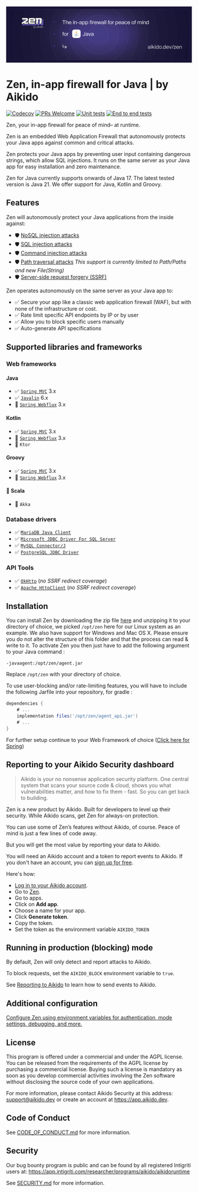 ![Zen by Aikido for Java](./docs/banner.svg)


# Zen, in-app firewall for Java | by Aikido
[![Codecov](https://img.shields.io/codecov/c/github/AikidoSec/firewall-java?style=flat-square&token=AJK9LU35GY)](https://app.codecov.io/gh/aikidosec/firewall-java)
[![PRs Welcome](https://img.shields.io/badge/PRs-welcome-brightgreen.svg?style=flat-square)](http://makeapullrequest.com)
[![Unit tests](https://github.com/AikidoSec/firewall-java/actions/workflows/gradle-tests.yml/badge.svg)](https://github.com/AikidoSec/firewall-java/actions/workflows/gradle-tests.yml)
[![End to end tests](https://github.com/AikidoSec/firewall-java/actions/workflows/end2end.yml/badge.svg)](https://github.com/AikidoSec/firewall-java/actions/workflows/end2end.yml)

Zen, your in-app firewall for peace of mind– at runtime.

Zen is an embedded Web Application Firewall that autonomously protects your Java apps against common and critical attacks.

Zen protects your Java apps by preventing user input containing dangerous strings, which allow SQL injections. It runs on the same server as your Java app for easy installation and zero maintenance.

Zen for Java currently supports onwards of Java 17. The latest tested version is Java 21. We offer support for Java, Kotlin and Groovy.

## Features

Zen will autonomously protect your Java applications from the inside against:

* 🛡️ [NoSQL injection attacks](https://www.aikido.dev/blog/web-application-security-vulnerabilities)
* 🛡️ [SQL injection attacks](https://www.aikido.dev/blog/the-state-of-sql-injections)
* 🛡️ [Command injection attacks](https://www.aikido.dev/blog/command-injection-in-2024-unpacked)
* 🛡️ [Path traversal attacks](https://owasp.org/www-community/attacks/Path_Traversal) *This support is currently limited to Path/Paths and new File(String)*
* 🛡️ [Server-side request forgery (SSRF)](./docs/ssrf.md)

Zen operates autonomously on the same server as your Java app to:

* ✅ Secure your app like a classic web application firewall (WAF), but with none of the infrastructure or cost.
* ✅ Rate limit specific API endpoints by IP or by user
* ✅ Allow you to block specific users manually
* ✅ Auto-generate API specifications
## Supported libraries and frameworks
### Web frameworks
#### Java
* ✅ [`Spring MVC`](docs/spring.md) 3.x
* ✅ [`Javalin`](docs/javalin.md) 6.x
* 🚧 [`Spring Webflux`](docs/spring_webflux.md) 3.x

#### Kotlin
* ✅ [`Spring MVC`](docs/spring.md) 3.x
* 🚧 [`Spring Webflux`](docs/spring_webflux.md) 3.x
* 🚧 `Ktor`

#### Groovy
* ✅ [`Spring MVC`](docs/spring.md) 3.x
* 🚧 [`Spring Webflux`](docs/spring_webflux.md) 3.x

#### 🚧 Scala
* 🚧 `Akka`

### Database drivers
* ✅ [`MariaDB Java Client`](https://mvnrepository.com/artifact/org.mariadb.jdbc/mariadb-java-client)
* ✅ [`Microsoft JDBC Driver For SQL Server`](https://mvnrepository.com/artifact/com.microsoft.sqlserver/mssql-jdbc)
* ✅ [`MySQL Connector/J`](https://mvnrepository.com/artifact/com.mysql/mysql-connector-j)
* ✅ [`PostgreSQL JDBC Driver`](https://mvnrepository.com/artifact/org.postgresql/postgresql)

### API Tools
* ✅ [`OkHttp`](https://mvnrepository.com/artifact/com.squareup.okhttp3/okhttp) (*no SSRF redirect coverage*)
* ✅ [`Apache HttpClient`](https://mvnrepository.com/artifact/org.apache.httpcomponents/httpclient) (*no SSRF redirect coverage*)

## Installation
You can install Zen by downloading the zip file [here](https://github.com/AikidoSec/firewall-java/releases/latest) and unzipping it to your directory of choice,
we picked `/opt/zen` here for our Linux system as an example. We also have support for Windows and Mac OS X.
Please ensure you do not alter the structure of this folder and that the process can read & write to it.
To activate Zen you then just have to add the following argument to your Java command :
```
-javaagent:/opt/zen/agent.jar
```
Replace `/opt/zen` with your directory of choice.

To use user-blocking and/or rate-limiting features, you will have to include the following Jarfile into your repository, for gradle :
```gradle
dependencies {
    # ...
    implementation files('/opt/zen/agent_api.jar')
    # ...
}
```
For further setup continue to your Web Framework of choice ([Click here for Spring](./docs/spring.md))

## Reporting to your Aikido Security dashboard

> Aikido is your no nonsense application security platform. One central system that scans your source code & cloud, shows you what vulnerabilities matter, and how to fix them - fast. So you can get back to building.

Zen is a new product by Aikido. Built for developers to level up their security. While Aikido scans, get Zen for always-on protection.

You can use some of Zen’s features without Aikido, of course. Peace of mind is just a few lines of code away.

But you will get the most value by reporting your data to Aikido.

You will need an Aikido account and a token to report events to Aikido. If you don't have an account, you can [sign up for free](https://app.aikido.dev/login).

Here's how:
* [Log in to your Aikido account](https://app.aikido.dev/login).
* Go to [Zen](https://app.aikido.dev/runtime/services).
* Go to apps.
* Click on **Add app**.
* Choose a name for your app.
* Click **Generate token**.
* Copy the token.
* Set the token as the environment variable `AIKIDO_TOKEN`


## Running in production (blocking) mode

By default, Zen will only detect and report attacks to Aikido.

To block requests, set the `AIKIDO_BLOCK` environment variable to `true`.

See [Reporting to Aikido](#reporting-to-your-aikido-security-dashboard) to learn how to send events to Aikido.

## Additional configuration

[Configure Zen using environment variables for authentication, mode settings, debugging, and more.](https://help.aikido.dev/doc/configuration-via-env-vars/docrSItUkeR9)

## License

This program is offered under a commercial and under the AGPL license.
You can be released from the requirements of the AGPL license by purchasing
a commercial license. Buying such a license is mandatory as soon as you
develop commercial activities involving the Zen software without
disclosing the source code of your own applications.

For more information, please contact Aikido Security at this
address: support@aikido.dev or create an account at https://app.aikido.dev.


## Code of Conduct

See [CODE_OF_CONDUCT.md](.github/CODE_OF_CONDUCT.md) for more information.

## Security

Our bug bounty program is public and can be found by all registered Intigriti users at: https://app.intigriti.com/researcher/programs/aikido/aikidoruntime

See [SECURITY.md](.github/SECURITY.md) for more information.
